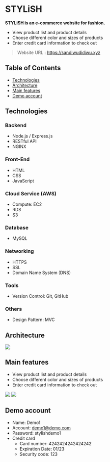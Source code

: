 # STYLiSH
**STYLiSH is an e-commerce website for fashion.**
* View product list and product details
* Choose different color and sizes of products
* Enter credit card information to check out

> Website URL : https://sandiwudidiwu.xyz



## Table of Contents
* [Technologies](#Technologies)
* [Architecture](#Architecture)
* [Main features](#Main-features)
* [Demo account](#Demo-account)


## Technologies
### Backend
* Node.js / Express.js
* RESTful API
* NGINX
### Front-End
* HTML
* CSS
* JavaScript
### Cloud Service (AWS)
* Compute: EC2
* RDS
* S3
### Database
* MySQL
### Networking
* HTTPS
* SSL
* Domain Name System (DNS)
### Tools
* Version Control: Git, GitHub
### Others
* Design Pattern: MVC
## Architecture

![](https://i.imgur.com/S7F089E.jpg)

## Main features
* View product list and product details
* Choose different color and sizes of products
* Enter credit card information to check out

![](https://i.imgur.com/9SSoi4b.jpg)
![](https://i.imgur.com/Y9xflAz.jpg)

## Demo account
* Name: Demo1
* Account: demo1@demo.com
* Password: stylishdemo1
* Credit card
    * Card number: 4242424242424242
    * Expiration Date: 01/23
    * Security code: 123
